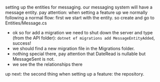 setting up the entities for messaging.
our messaging system will have a message entity.
pay attention: when setting a feature up we normally following a normal flow:
first we start with the entity.
so create and go to Entities/Message.cs

* ok so for add a migration we need to shut down the server and type (from the API folder):
`dotnet ef migrations add MessageEntityAdded`, success!
* we should find a new migration file in the Migrations folder.
* nothing special there, pay attention that DateRead is nullable but MessageSent is not.
* we see the the relationships there

up next: the second thing when setting up a feature: the repository.